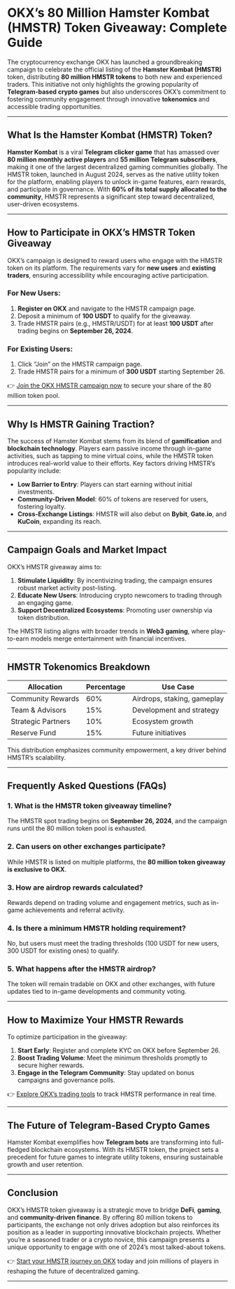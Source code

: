 # OKX’s 80 Million Hamster Kombat (HMSTR) Token Giveaway: Complete Guide  

The cryptocurrency exchange OKX has launched a groundbreaking campaign to celebrate the official listing of the **Hamster Kombat (HMSTR)** token, distributing **80 million HMSTR tokens** to both new and experienced traders. This initiative not only highlights the growing popularity of **Telegram-based crypto games** but also underscores OKX’s commitment to fostering community engagement through innovative **tokenomics** and accessible trading opportunities.  

---

## What Is the Hamster Kombat (HMSTR) Token?  

**Hamster Kombat** is a viral **Telegram clicker game** that has amassed over **80 million monthly active players** and **55 million Telegram subscribers**, making it one of the largest decentralized gaming communities globally. The HMSTR token, launched in August 2024, serves as the native utility token for the platform, enabling players to unlock in-game features, earn rewards, and participate in governance. With **60% of its total supply allocated to the community**, HMSTR represents a significant step toward decentralized, user-driven ecosystems.  

---

## How to Participate in OKX’s HMSTR Token Giveaway  

OKX’s campaign is designed to reward users who engage with the HMSTR token on its platform. The requirements vary for **new users** and **existing traders**, ensuring accessibility while encouraging active participation.  

### For New Users:  
1. **Register on OKX** and navigate to the HMSTR campaign page.  
2. Deposit a minimum of **100 USDT** to qualify for the giveaway.  
3. Trade HMSTR pairs (e.g., HMSTR/USDT) for at least **100 USDT** after trading begins on **September 26, 2024**.  

### For Existing Users:  
1. Click “Join” on the HMSTR campaign page.  
2. Trade HMSTR pairs for a minimum of **300 USDT** starting September 26.  

👉 [Join the OKX HMSTR campaign now](https://bit.ly/okx-bonus) to secure your share of the 80 million token pool.  

---

## Why Is HMSTR Gaining Traction?  

The success of Hamster Kombat stems from its blend of **gamification** and **blockchain technology**. Players earn passive income through in-game activities, such as tapping to mine virtual coins, while the HMSTR token introduces real-world value to their efforts. Key factors driving HMSTR’s popularity include:  

- **Low Barrier to Entry**: Players can start earning without initial investments.  
- **Community-Driven Model**: 60% of tokens are reserved for users, fostering loyalty.  
- **Cross-Exchange Listings**: HMSTR will also debut on **Bybit**, **Gate.io**, and **KuCoin**, expanding its reach.  

---

## Campaign Goals and Market Impact  

OKX’s HMSTR giveaway aims to:  
1. **Stimulate Liquidity**: By incentivizing trading, the campaign ensures robust market activity post-listing.  
2. **Educate New Users**: Introducing crypto newcomers to trading through an engaging game.  
3. **Support Decentralized Ecosystems**: Promoting user ownership via token distribution.  

The HMSTR listing aligns with broader trends in **Web3 gaming**, where play-to-earn models merge entertainment with financial incentives.  

---

## HMSTR Tokenomics Breakdown  

| Allocation          | Percentage | Use Case                     |  
|----------------------|------------|------------------------------|  
| Community Rewards    | 60%        | Airdrops, staking, gameplay  |  
| Team & Advisors      | 15%        | Development and strategy     |  
| Strategic Partners   | 10%        | Ecosystem growth             |  
| Reserve Fund         | 15%        | Future initiatives           |  

This distribution emphasizes community empowerment, a key driver behind HMSTR’s scalability.  

---

## Frequently Asked Questions (FAQs)  

### 1. **What is the HMSTR token giveaway timeline?**  
The HMSTR spot trading begins on **September 26, 2024**, and the campaign runs until the 80 million token pool is exhausted.  

### 2. **Can users on other exchanges participate?**  
While HMSTR is listed on multiple platforms, the **80 million token giveaway is exclusive to OKX**.  

### 3. **How are airdrop rewards calculated?**  
Rewards depend on trading volume and engagement metrics, such as in-game achievements and referral activity.  

### 4. **Is there a minimum HMSTR holding requirement?**  
No, but users must meet the trading thresholds (100 USDT for new users, 300 USDT for existing ones) to qualify.  

### 5. **What happens after the HMSTR airdrop?**  
The token will remain tradable on OKX and other exchanges, with future updates tied to in-game developments and community voting.  

---

## How to Maximize Your HMSTR Rewards  

To optimize participation in the giveaway:  
1. **Start Early**: Register and complete KYC on OKX before September 26.  
2. **Boost Trading Volume**: Meet the minimum thresholds promptly to secure higher rewards.  
3. **Engage in the Telegram Community**: Stay updated on bonus campaigns and governance polls.  

👉 [Explore OKX’s trading tools](https://bit.ly/okx-bonus) to track HMSTR performance in real time.  

---

## The Future of Telegram-Based Crypto Games  

Hamster Kombat exemplifies how **Telegram bots** are transforming into full-fledged blockchain ecosystems. With its HMSTR token, the project sets a precedent for future games to integrate utility tokens, ensuring sustainable growth and user retention.  

---

## Conclusion  

OKX’s HMSTR token giveaway is a strategic move to bridge **DeFi**, **gaming**, and **community-driven finance**. By offering 80 million tokens to participants, the exchange not only drives adoption but also reinforces its position as a leader in supporting innovative blockchain projects. Whether you’re a seasoned trader or a crypto novice, this campaign presents a unique opportunity to engage with one of 2024’s most talked-about tokens.  

👉 [Start your HMSTR journey on OKX](https://bit.ly/okx-bonus) today and join millions of players in reshaping the future of decentralized gaming.  

---  
